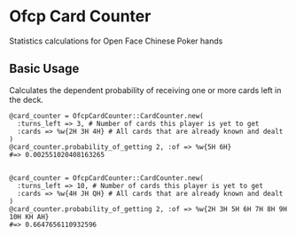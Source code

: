 Ofcp Card Counter
=================

Statistics calculations for Open Face Chinese Poker hands

Basic Usage
-----------

Calculates the dependent probability of receiving one or more cards left
in the deck.

    @card_counter = OfcpCardCounter::CardCounter.new(
      :turns_left => 3, # Number of cards this player is yet to get
      :cards => %w{2H 3H 4H} # All cards that are already known and dealt
    )
    @card_counter.probability_of_getting 2, :of => %w{5H 6H}
    #=> 0.002551020408163265


    @card_counter = OfcpCardCounter::CardCounter.new(
      :turns_left => 10, # Number of cards this player is yet to get
      :cards => %w{4H JH QH} # All cards that are already known and dealt
    )
    @card_counter.probability_of_getting 2, :of => %w{2H 3H 5H 6H 7H 8H 9H 10H KH AH}
    #=> 0.6647656110932596

